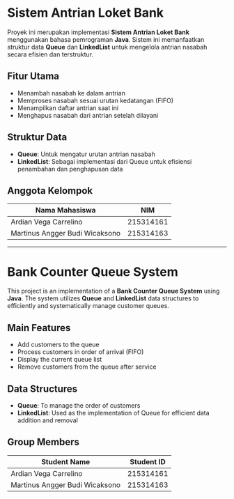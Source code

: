 # Sistem Antrian Loket Bank

Proyek ini merupakan implementasi **Sistem Antrian Loket Bank** menggunakan bahasa pemrograman **Java**. Sistem ini memanfaatkan struktur data **Queue** dan **LinkedList** untuk mengelola antrian nasabah secara efisien dan terstruktur.

## Fitur Utama

- Menambah nasabah ke dalam antrian
- Memproses nasabah sesuai urutan kedatangan (FIFO)
- Menampilkan daftar antrian saat ini
- Menghapus nasabah dari antrian setelah dilayani

## Struktur Data

- **Queue**: Untuk mengatur urutan antrian nasabah
- **LinkedList**: Sebagai implementasi dari Queue untuk efisiensi penambahan dan penghapusan data

## Anggota Kelompok

| Nama Mahasiswa                        | NIM        |
|---------------------------------------|------------|
| Ardian Vega Carrelino                 | 215314161  |
| Martinus Angger Budi Wicaksono        | 215314163  |

---

# Bank Counter Queue System

This project is an implementation of a **Bank Counter Queue System** using **Java**. The system utilizes **Queue** and **LinkedList** data structures to efficiently and systematically manage customer queues.

## Main Features

- Add customers to the queue
- Process customers in order of arrival (FIFO)
- Display the current queue list
- Remove customers from the queue after service

## Data Structures

- **Queue**: To manage the order of customers
- **LinkedList**: Used as the implementation of Queue for efficient data addition and removal

## Group Members

| Student Name                          | Student ID |
|---------------------------------------|------------|
| Ardian Vega Carrelino                 | 215314161  |
| Martinus Angger Budi Wicaksono        | 215314163  |# Sistem-Antrian-Loket-Bank
